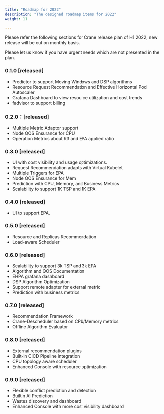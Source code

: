 ```yaml
---
title: "Roadmap for 2022"
description: "The designed roadmap items for 2022"
weight: 11

---
```


Please refer the following sections for Crane release plan of H1 2022, new release will be cut on monthly basis.

Please let us know if you have urgent needs which are not presented in the plan. 
### 0.1.0 [released]
- Predictor to support Moving Windows and DSP algorithms
- Resource Request Recommendation and Effective Horizontal Pod Autoscaler
- Grafana Dashboard to view resource utilization and cost trends
- fadvisor to support billing	
### 0.2.0：[released]
- Multiple Metric Adaptor support
- Node QOS Ensurance for CPU
- Operation Metrics about R3 and EPA applied ratio
### 0.3.0 [released]
- UI with cost visibility and usage optimizations.
- Request Recommendation adapts with Virtual Kubelet
- Multiple Triggers for EPA
- Node QOS Ensurance for Mem
- Prediction with CPU, Memory, and Business Metrics
- Scalability to support 1K TSP and 1K EPA			
### 0.4.0 [released]
- UI to support EPA.					
### 0.5.0 [released]
- Resource and Replicas Recommendation
- Load-aware Scheduler
### 0.6.0 [released]
- Scalability to support 3k TSP and 3k EPA		
- Algorithm and QOS Documentation
- EHPA grafana dashboard
- DSP Algorithm Optimization
- Support remote adapter for external metric
- Prediction with business metrics
### 0.7.0 [released]
- Recommendation Framework
- Crane-Descheduler based on CPU/Memory metrics
- Offline Algorithm Evaluator
### 0.8.0 [released]
- External recommendation plugins
- Built-in CICD Pipeline integration
- CPU topology aware scheduler
- Enhanced Console with resource optimization
### 0.9.0 [released]
- Flexible conflict prediction and detection 
- Builtin AI Prediction
- Wastes discovery and dashboard
- Enhanced Console with more cost visibility dashboard
